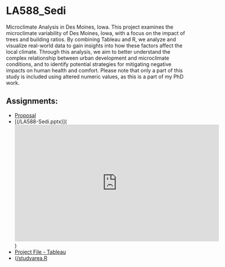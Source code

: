 # LA588_Sedi

Microclimate Analysis in Des Moines, Iowa. This project examines the microclimate variability of Des Moines, Iowa, with a focus on the impact of trees and building ratios. By combining Tableau and R, we analyze and visualize real-world data to gain insights into how these factors affect the local climate. Through this analysis, we aim to better understand the complex relationship between urban development and microclimate conditions, and to identify potential strategies for mitigating negative impacts on human health and comfort. Please note that only a part of this study is included using altered numeric values, as this is a part of my PhD work.

## Assignments:

- [Proposal](/proposal.md)
- [(/LA588-Sedi.pptx)](<iframe width="560px" height="320px" allowfullscreen="true" allow="autoplay *" title="Screen Recording 2023-05-08 at 6.14.41 AM" src="https://iowastate.instructuremedia.com/embed/e0de399f-3086-4c1e-860f-bf792f47af67" frameborder="0"></iframe>)
- [Project File - Tableau](https://github.com/sedi-ghiasi/LA588_Sedi/blob/main/finalproject/Finalproject-slideone.twb)
- ([/studyarea.R](https://github.com/sedi-ghiasi/LA588_Sedi/blob/main/finalproject/studyarea.R)

